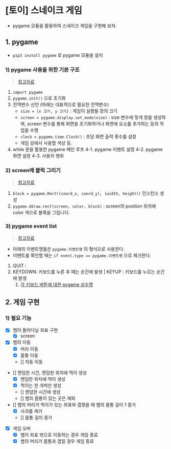 # [토이] 스네이크 게임

- pygame 모듈을 활용하여 스네이크 게임을 구현해 보자.

## 1. pygame

- `pip3 install pygame` 로 pygame 모듈을 설치

### 1) pygame 사용을 위한 기본 구조

> [참고자료](https://kkamikoon.tistory.com/129)

1. `import pygame`
2. `pygame.init()` 으로 초기화
3. 전역변수 선언 (아래는 대표적으로 필요한 전역변수)
   - `size = [x 크기, y 크기]` : 게임이 실행될 창의 크기
   - `screen = pygame.display.set_mode(size)` : size 변수에 맞게 창을 생성하며, screen 변수를 통해 화면을 초기화하거나 화면에 요소를 추가하는 등의 작업을 수행
   - `clock = pygame.time.Clock()` : 초당 화면 출력 횟수를 설정
   - 게임 상에서 사용할 색상 등.
4. while 문을 활용한 pygame 메인 루프
   4-1. pygame 이벤트 설정
   4-2. pygame 화면 설정
   4-3. 사용자 행위

### 2) screen에 블럭 그리기

> [참고자료](https://python.bakyeono.net/chapter-12-1.html)

1. `block = pygame.Rect((coord_x, coord_y), (width, height))` 인스턴스 생성
2. `pygame.ddraw.rect(screen, color, block)` : screen의 position 위치에 color 색으로 블록을 그립니다.

### 3) pygame event list

> [참고자료](https://kkamikoon.tistory.com/132)

- 아래의 이벤트명들은 `pygame.이벤트명` 의 형식으로 사용한다.
- 이벤트를 확인할 때는 `if event.type == pygame.이벤트명` 으로 체크한다.
1. QUIT : 
2. KEYDOWN: 키보드를 누른 후 떼는 순간에 발생 | KEYUP : 키보드를 누르는 순간에 발생
   1. [각 키보드 버튼에 대한  pygame 상수명](https://www.pygame.org/docs/ref/key.html)


## 2. 게임 구현

### 1) 필요 기능

- [x] 뱀이 돌아다닐 좌표 구현
   - [x] screen
- [x] 뱀의 이동
   - [x] 머리 이동
   - [x] 몸통 이동
   - [] 자동 이동
- [] 랜덤한 시간, 랜덤한 위치에 먹이 생성
   - [x] 랜덤한 위치에 먹이 생성
   - [x] 먹이는 한 개씩만 생성
   - [] 랜덤한 시간에 생성
   - [] 뱀의 몸통이 있는 곳은 제외
- [] 뱀의 머리가 먹이가 있는 좌표와 겹쳤을 때 뱀의 몸통 길이 1 증가
   - [x] 사과를 제거
   - [] 몸통 길이 증가
- [x] 게임 오버
   - [x] 뱀이 좌표 밖으로 이동하는 경우 게임 종료
   - [x] 뱀의 머리가 몸통과 겹칠 경우 게임 종료